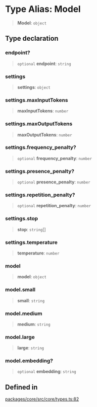# Type Alias: Model

> **Model**: `object`

## Type declaration

### endpoint?

> `optional` **endpoint**: `string`

### settings

> **settings**: `object`

### settings.maxInputTokens

> **maxInputTokens**: `number`

### settings.maxOutputTokens

> **maxOutputTokens**: `number`

### settings.frequency\_penalty?

> `optional` **frequency\_penalty**: `number`

### settings.presence\_penalty?

> `optional` **presence\_penalty**: `number`

### settings.repetition\_penalty?

> `optional` **repetition\_penalty**: `number`

### settings.stop

> **stop**: `string`[]

### settings.temperature

> **temperature**: `number`

### model

> **model**: `object`

### model.small

> **small**: `string`

### model.medium

> **medium**: `string`

### model.large

> **large**: `string`

### model.embedding?

> `optional` **embedding**: `string`

## Defined in

[packages/core/src/core/types.ts:82](https://github.com/ai16z/eliza/blob/main/packages/core/src/core/types.ts#L82)
